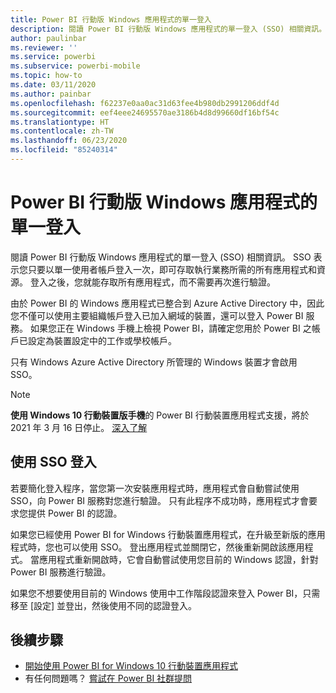 ```yaml
---
title: Power BI 行動版 Windows 應用程式的單一登入
description: 閱讀 Power BI 行動版 Windows 應用程式的單一登入 (SSO) 相關資訊。 SSO 表示您只要以單一使用者帳戶登入一次，即可存取執行業務所需的所有應用程式和資源。
author: paulinbar
ms.reviewer: ''
ms.service: powerbi
ms.subservice: powerbi-mobile
ms.topic: how-to
ms.date: 03/11/2020
ms.author: painbar
ms.openlocfilehash: f62237e0aa0ac31d63fee4b980db2991206ddf4d
ms.sourcegitcommit: eef4eee24695570ae3186b4d8d99660df16bf54c
ms.translationtype: HT
ms.contentlocale: zh-TW
ms.lasthandoff: 06/23/2020
ms.locfileid: "85240314"
---
```

# <a name="single-sign-on-in-the-power-bi-mobile-windows-app"></a>Power BI 行動版 Windows 應用程式的單一登入

閱讀 Power BI 行動版 Windows 應用程式的單一登入 (SSO) 相關資訊。 SSO 表示您只要以單一使用者帳戶登入一次，即可存取執行業務所需的所有應用程式和資源。 登入之後，您就能存取所有應用程式，而不需要再次進行驗證。 

由於 Power BI 的 Windows 應用程式已整合到 Azure Active Directory 中，因此您不僅可以使用主要組織帳戶登入已加入網域的裝置，還可以登入 Power BI 服務。 如果您正在 Windows 手機上檢視 Power BI，請確定您用於 Power BI 之帳戶已設定為裝置設定中的工作或學校帳戶。  

只有 Windows Azure Active Directory 所管理的 Windows 裝置才會啟用 SSO。

>[!NOTE]
>**使用 Windows 10 行動裝置版手機**的 Power BI 行動裝置應用程式支援，將於 2021 年 3 月 16 日停止。 [深入了解](https://go.microsoft.com/fwlink/?linkid=2121400)

## <a name="sign-in-with-sso"></a>使用 SSO 登入

若要簡化登入程序，當您第一次安裝應用程式時，應用程式會自動嘗試使用 SSO，向 Power BI 服務對您進行驗證。 只有此程序不成功時，應用程式才會要求您提供 Power BI 的認證。  

如果您已經使用 Power BI for Windows 行動裝置應用程式，在升級至新版的應用程式時，您也可以使用 SSO。 登出應用程式並關閉它，然後重新開啟該應用程式。 當應用程式重新開啟時，它會自動嘗試使用您目前的 Windows 認證，針對 Power BI 服務進行驗證。 

如果您不想要使用目前的 Windows 使用中工作階段認證來登入 Power BI，只需移至 [設定]  並登出，然後使用不同的認證登入。 
 
## <a name="next-steps"></a>後續步驟

- [開始使用 Power BI for Windows 10 行動裝置應用程式](mobile-windows-10-phone-app-get-started.md)
- 有任何問題嗎？ [嘗試在 Power BI 社群提問](https://community.powerbi.com/)

